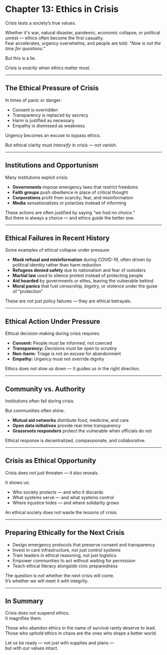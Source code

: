 # Chapter 13: Ethics in Crisis

Crisis tests a society’s true values.

Whether it's war, natural disaster, pandemic, economic collapse, or political unrest — ethics often become the first casualty.  
Fear accelerates, urgency overwhelms, and people are told: *“Now is not the time for questions.”*

But this is a lie.

Crisis is *exactly* when ethics matter most.

---

## The Ethical Pressure of Crisis

In times of panic or danger:

- Consent is overridden  
- Transparency is replaced by secrecy  
- Harm is justified as necessary  
- Empathy is dismissed as weakness

Urgency becomes an excuse to bypass ethics.

But ethical clarity must *intensify* in crisis — not vanish.

---

## Institutions and Opportunism

Many institutions exploit crisis:

- **Governments** impose emergency laws that restrict freedoms  
- **Faith groups** push obedience in place of critical thought  
- **Corporations** profit from scarcity, fear, and misinformation  
- **Media** sensationalizes or polarizes instead of informing

These actions are often justified by saying *“we had no choice.”*  
But there is always a choice — and ethics guide the better one.

---

## Ethical Failures in Recent History

Some examples of ethical collapse under pressure:

- **Mask refusal and misinformation** during COVID-19, often driven by political identity rather than harm reduction  
- **Refugees denied safety** due to nationalism and fear of outsiders  
- **Martial law** used to silence protest instead of protecting people  
- **Aid hoarded** by governments or elites, leaving the vulnerable behind  
- **Moral panics** that fuel censorship, bigotry, or violence under the guise of “protection”

These are not just policy failures — they are ethical betrayals.

---

## Ethical Action Under Pressure

Ethical decision-making during crisis requires:

- **Consent:** People must be informed, not coerced  
- **Transparency:** Decisions must be open to scrutiny  
- **Non-harm:** Triage is not an excuse for abandonment  
- **Empathy:** Urgency must not override dignity

Ethics does not slow us down — it guides us in the right direction.

---

## Community vs. Authority

Institutions often fail during crisis.

But communities often shine.

- **Mutual aid networks** distribute food, medicine, and care  
- **Open data initiatives** provide real-time transparency  
- **Grassroots responders** protect the vulnerable when officials do not

Ethical response is decentralized, compassionate, and collaborative.

---

## Crisis as Ethical Opportunity

Crisis does not just threaten — it also reveals.

It shows us:

- Who society protects — and who it discards  
- What systems serve — and what systems control  
- Where injustice hides — and where solidarity grows

An ethical society does not waste the lessons of crisis.

---

## Preparing Ethically for the Next Crisis

- Design emergency protocols that preserve consent and transparency  
- Invest in care infrastructure, not just control systems  
- Train leaders in ethical reasoning, not just logistics  
- Empower communities to act without waiting for permission  
- Teach ethical literacy alongside civic preparedness

The question is not whether the next crisis will come.  
It’s whether we will meet it with integrity.

---

## In Summary

Crisis does not suspend ethics.  
It magnifies them.

Those who abandon ethics in the name of survival rarely deserve to lead.  
Those who *uphold* ethics in chaos are the ones who shape a better world.

Let us be ready — not just with supplies and plans —  
but with our values intact.
